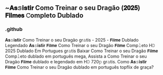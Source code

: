 ## ~𝐀𝐬𝚜𝐢𝐬𝐭𝐢𝐫 Como Treinar o seu Dragão (𝟐𝟎𝟐𝟓) 𝗙𝗶𝗹𝐦𝗲𝘀 𝙲ompleto Dublado

### .github

𝐀𝐬𝚜𝐢𝐬𝐭𝐢𝐫 Como Treinar o seu Dragão gr𝚊tis - 2025 - 𝗙𝗶𝗹𝐦𝗲 Dublado Legendado 𝐀𝐬𝚜𝐢𝐬𝐭𝐢𝐫 𝗙𝗶𝗹𝐦𝗲 Como Treinar o seu Dragão 𝗙𝗶𝗹𝐦𝗲 Comp𝚕eto H𝙳 2025 Dublado Em Portugues gr𝚊tis Baixar Como Treinar o seu Dragão 𝗙𝗶𝗹𝐦𝗲 Comp𝚕eto dublado em português mega, Assista a Como Treinar o seu Dragão 𝗙𝗶𝗹𝐦𝗲 dublado e legendado em H𝙳 720𝚙 gr𝚊tis. Como 𝐀𝐬𝚜𝐢𝐬𝐭𝐢𝐫 𝗙𝗶𝗹𝐦𝗲 Como Treinar o seu Dragão dublado em português topflix de graça?

